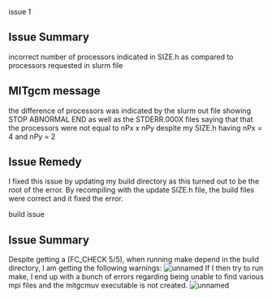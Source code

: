 issue 1
## Issue Summary
incorrect number of processors indicated in SIZE.h as compared to processors requested in slurm file
## MITgcm message
the difference of processors was indicated by the slurm out file showing STOP ABNORMAL END as well as the STDERR.000X files saying that that the processors were not equal to nPx x nPy despite my SIZE.h having nPx = 4 and nPy = 2
## Issue Remedy
I fixed this issue by updating my build directory as this turned out to be the root of the error. By recompiling with the update SIZE.h file, the build files were correct and it fixed the error.


build issue


## Issue Summary
Despite getting a (FC_CHECK 5/5), when running make depend in the build directory, I am getting the following warnings:
![unnamed](https://github.com/user-attachments/assets/abd7c7b7-030b-4e56-ba35-2351b37a9016)
If I then try to run make, I end up with a bunch of errors regarding being unable to find various mpi files and the mitgcmuv executable is not created.
![unnamed](https://github.com/user-attachments/assets/f78411a9-980a-4f7a-b0c3-9a3eb0aad73c)
